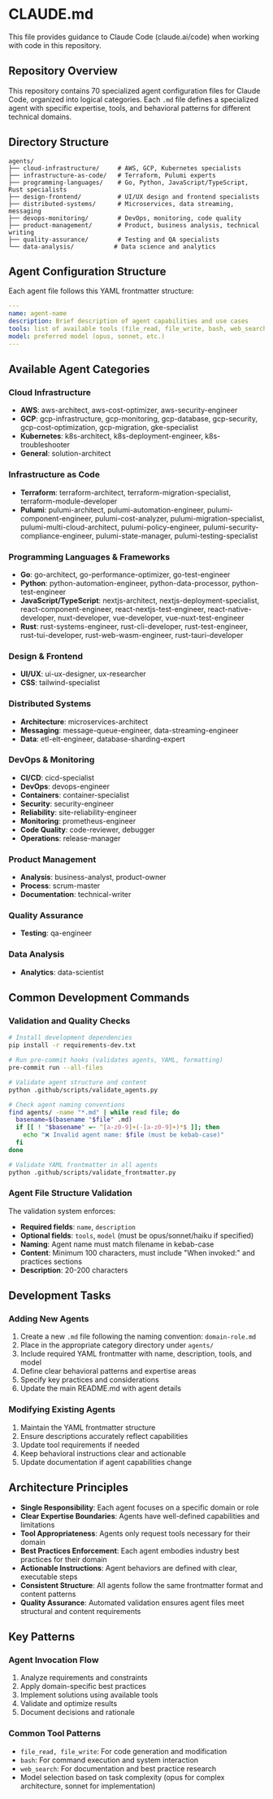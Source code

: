 # CLAUDE.md

This file provides guidance to Claude Code (claude.ai/code) when working with code in this repository.

## Repository Overview

This repository contains 70 specialized agent configuration files for Claude Code, organized into logical categories. Each `.md` file defines a specialized agent with specific expertise, tools, and behavioral patterns for different technical domains.

## Directory Structure

```
agents/
├── cloud-infrastructure/     # AWS, GCP, Kubernetes specialists
├── infrastructure-as-code/   # Terraform, Pulumi experts
├── programming-languages/    # Go, Python, JavaScript/TypeScript, Rust specialists
├── design-frontend/          # UI/UX design and frontend specialists
├── distributed-systems/      # Microservices, data streaming, messaging
├── devops-monitoring/        # DevOps, monitoring, code quality
├── product-management/       # Product, business analysis, technical writing
├── quality-assurance/        # Testing and QA specialists
└── data-analysis/           # Data science and analytics
```

## Agent Configuration Structure

Each agent file follows this YAML frontmatter structure:

```yaml
---
name: agent-name
description: Brief description of agent capabilities and use cases
tools: list of available tools (file_read, file_write, bash, web_search, etc.)
model: preferred model (opus, sonnet, etc.)
---
```

## Available Agent Categories

### Cloud Infrastructure

- **AWS**: aws-architect, aws-cost-optimizer, aws-security-engineer
- **GCP**: gcp-infrastructure, gcp-monitoring, gcp-database, gcp-security, gcp-cost-optimization, gcp-migration, gke-specialist
- **Kubernetes**: k8s-architect, k8s-deployment-engineer, k8s-troubleshooter
- **General**: solution-architect

### Infrastructure as Code

- **Terraform**: terraform-architect, terraform-migration-specialist, terraform-module-developer
- **Pulumi**: pulumi-architect, pulumi-automation-engineer, pulumi-component-engineer, pulumi-cost-analyzer, pulumi-migration-specialist, pulumi-multi-cloud-architect, pulumi-policy-engineer, pulumi-security-compliance-engineer, pulumi-state-manager, pulumi-testing-specialist

### Programming Languages & Frameworks

- **Go**: go-architect, go-performance-optimizer, go-test-engineer
- **Python**: python-automation-engineer, python-data-processor, python-test-engineer
- **JavaScript/TypeScript**: nextjs-architect, nextjs-deployment-specialist, react-component-engineer, react-nextjs-test-engineer, react-native-developer, nuxt-developer, vue-developer, vue-nuxt-test-engineer
- **Rust**: rust-systems-engineer, rust-cli-developer, rust-test-engineer, rust-tui-developer, rust-web-wasm-engineer, rust-tauri-developer

### Design & Frontend

- **UI/UX**: ui-ux-designer, ux-researcher
- **CSS**: tailwind-specialist

### Distributed Systems

- **Architecture**: microservices-architect
- **Messaging**: message-queue-engineer, data-streaming-engineer
- **Data**: etl-elt-engineer, database-sharding-expert

### DevOps & Monitoring

- **CI/CD**: cicd-specialist
- **DevOps**: devops-engineer
- **Containers**: container-specialist
- **Security**: security-engineer
- **Reliability**: site-reliability-engineer
- **Monitoring**: prometheus-engineer
- **Code Quality**: code-reviewer, debugger
- **Operations**: release-manager

### Product Management

- **Analysis**: business-analyst, product-owner
- **Process**: scrum-master
- **Documentation**: technical-writer

### Quality Assurance

- **Testing**: qa-engineer

### Data Analysis

- **Analytics**: data-scientist

## Common Development Commands

### Validation and Quality Checks

```bash
# Install development dependencies
pip install -r requirements-dev.txt

# Run pre-commit hooks (validates agents, YAML, formatting)
pre-commit run --all-files

# Validate agent structure and content
python .github/scripts/validate_agents.py

# Check agent naming conventions
find agents/ -name "*.md" | while read file; do
  basename=$(basename "$file" .md)
  if [[ ! "$basename" =~ ^[a-z0-9]+(-[a-z0-9]+)*$ ]]; then
    echo "❌ Invalid agent name: $file (must be kebab-case)"
  fi
done

# Validate YAML frontmatter in all agents
python .github/scripts/validate_frontmatter.py
```

### Agent File Structure Validation

The validation system enforces:

- **Required fields**: `name`, `description`
- **Optional fields**: `tools`, `model` (must be opus/sonnet/haiku if specified)
- **Naming**: Agent name must match filename in kebab-case
- **Content**: Minimum 100 characters, must include "When invoked:" and practices sections
- **Description**: 20-200 characters

## Development Tasks

### Adding New Agents

1. Create a new `.md` file following the naming convention: `domain-role.md`
2. Place in the appropriate category directory under `agents/`
3. Include required YAML frontmatter with name, description, tools, and model
4. Define clear behavioral patterns and expertise areas
5. Specify key practices and considerations
6. Update the main README.md with agent details

### Modifying Existing Agents

1. Maintain the YAML frontmatter structure
2. Ensure descriptions accurately reflect capabilities
3. Update tool requirements if needed
4. Keep behavioral instructions clear and actionable
5. Update documentation if agent capabilities change

## Architecture Principles

- **Single Responsibility**: Each agent focuses on a specific domain or role
- **Clear Expertise Boundaries**: Agents have well-defined capabilities and limitations
- **Tool Appropriateness**: Agents only request tools necessary for their domain
- **Best Practices Enforcement**: Each agent embodies industry best practices for their domain
- **Actionable Instructions**: Agent behaviors are defined with clear, executable steps
- **Consistent Structure**: All agents follow the same frontmatter format and content patterns
- **Quality Assurance**: Automated validation ensures agent files meet structural and content requirements

## Key Patterns

### Agent Invocation Flow

1. Analyze requirements and constraints
2. Apply domain-specific best practices
3. Implement solutions using available tools
4. Validate and optimize results
5. Document decisions and rationale

### Common Tool Patterns

- `file_read, file_write`: For code generation and modification
- `bash`: For command execution and system interaction
- `web_search`: For documentation and best practice research
- Model selection based on task complexity (opus for complex architecture, sonnet for implementation)
